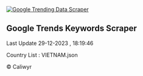 
[![Google Trending Data Scraper](https://github.com/caliwyr/Google-Trend/actions/workflows/google.yml/badge.svg)](https://github.com/caliwyr/Google-Trend/actions/workflows/google.yml)

## Google Trends Keywords Scraper 
 
Last Update 29-12-2023 , 18:19:46

Country List :
VIETNAM.json



© Caliwyr
